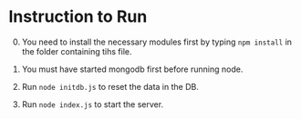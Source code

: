 Instruction to Run
==================

0. You need to install the necessary modules first by typing `npm install`
in the folder containing tihs file.

1. You must have started mongodb first before running node.

2. Run `node initdb.js` to reset the data in the DB.

3. Run `node index.js` to start the server.
